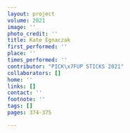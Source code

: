 ```yaml
---
layout: project
volume: 2021
image: ''
photo_credit: ''
title: Kate Egnaczak
first_performed: ''
place: ''
times_performed: ''
contributor: "PICK\x7FUP STICKS 2021"
collaborators: []
home: ''
links: []
contact: ''
footnote: ''
tags: []
pages: 374-375

---
```




